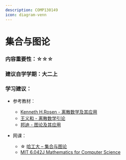 ```yaml
---
description: COMP130149
icon: diagram-venn
---
```


# 集合与图论

### 内容重要性：☆☆☆

### 建议自学学期：大二上

### 学习建议：

* 参考教材：
  * [Kenneth H.Rosen - 离散数学及其应用](https://book.douban.com/subject/2130743/)
  * [王义和 - 离散数学引论](https://book.douban.com/subject/1620641/)
  * [邦迪 - 图论及其应用](https://book.douban.com/subject/3177988/)
*   网课：

    * ☆ [哈工大 – 集合与图论](https://www.bilibili.com/video/BV1TK4y177Si)
    * [MIT 6.042J Mathematics for Computer Science](https://csdiy.wiki/%E6%95%B0%E5%AD%A6%E8%BF%9B%E9%98%B6/6.042J/)

